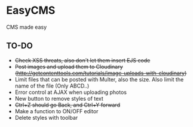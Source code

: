 # EasyCMS
CMS made easy

## TO-DO

 - ~~Check XSS threats, also don't let them insert EJS code~~
 - ~~Post images and upload them to Cloudinary (http://getcontenttools.com/tutorials/image-uploads-with-cloudinary)~~
 - Limit files that can be posted with Multer, also the size. Also limit the name of the file (Only ABCD..)
 - Error control at AJAX when uploading photos
 - New button to remove styles of text
 - ~~Ctrl+Z should go Back, and Ctrl+Y forward~~
 - Make a function to ON/OFF editor
 - Delete styles with toolbar